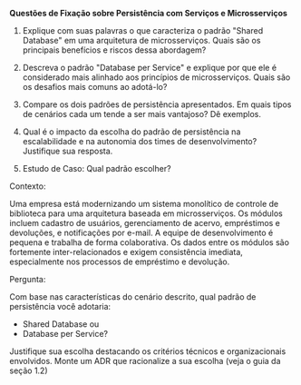 **Questões de Fixação sobre Persistência com Serviços e Microsserviços**

1. Explique com suas palavras o que caracteriza o padrão "Shared Database" em uma arquitetura de microsserviços. Quais são os principais benefícios e riscos dessa abordagem?

2. Descreva o padrão "Database per Service" e explique por que ele é considerado mais alinhado aos princípios de microsserviços. Quais são os desafios mais comuns ao adotá-lo?

3. Compare os dois padrões de persistência apresentados. Em quais tipos de cenários cada um tende a ser mais vantajoso? Dê exemplos.

4. Qual é o impacto da escolha do padrão de persistência na escalabilidade e na autonomia dos times de desenvolvimento? Justifique sua resposta.

5. Estudo de Caso: Qual padrão escolher?

Contexto:

Uma empresa está modernizando um sistema monolítico de controle de biblioteca para uma arquitetura baseada em microsserviços. Os módulos incluem cadastro de usuários, gerenciamento de acervo, empréstimos e devoluções, e notificações por e-mail.
A equipe de desenvolvimento é pequena e trabalha de forma colaborativa. Os dados entre os módulos são fortemente inter-relacionados e exigem consistência imediata, especialmente nos processos de empréstimo e devolução.

Pergunta:

Com base nas características do cenário descrito, qual padrão de persistência você adotaria: 

* Shared Database ou
* Database per Service?

Justifique sua escolha destacando os critérios técnicos e organizacionais envolvidos. 
Monte um ADR que racionalize a sua escolha (veja o guia da seção 1.2)
